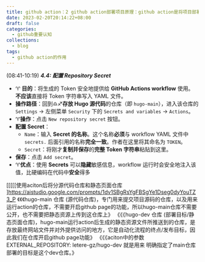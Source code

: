 ```yaml
---
title: github action：2 github action部署项目原理：github action是将项目部署到其它仓库，不是部署到自己的仓库
date: 2023-02-20T20:14:22+08:00
draft: false
categories:
  - github重要认知
collections:
  - blog
tags:
  - github action的作用
---
```

(08:41-10:19) ***4.4: 配置 Repository Secret***
-  ♈ **目的**：将生成的 Token 安全地提供给 **GitHub Actions workflow** 使用。**不应该**直接将 Token 字符串写入 YAML 文件。
-   **操作路径**：回到♎♐**存放 Hugo 源代码**的仓库（即 `hugo-main`），进入该仓库的 `Settings` -> 左侧菜单 `Security` 下的 `Secrets and variables` -> `Actions`。
-   ♈**操作**：点击 `New repository secret` 按钮。
-   **配置 Secret**：
    *   `Name`：输入 **Secret 的名称**。这个名称**必须**与 workflow YAML 文件中 `secrets.` 后面引用的名称**完全一致**。作者在这里将其命名为 `TOKEN`。
    *   `Secret`：将刚才**复制并保存**的**完整 Token 字符串**粘贴到这里。
-   **保存**：点击 `Add secret`。
-   ♈**优点**：使用 **Secrets** 可以**隐藏**敏感信息，workflow 运行时会安全地注入该值，比硬编码在代码中**安全**得多


[[[[[使用aciton后将分源代码仓库和静态页面仓库 ]https://aistudio.google.com/prompts/1dv1SBgRsYgFBSgYe1Dseg0dyYouTZ3_P
	《《《hugo-main 仓库 (源代码仓库)，专门用来提交项目源码的仓库，以及用来运行action的仓库，不需要开启github page的功能，所以hugo-main仓库不需要公开，也不需要把静态资源上传到这仓库上》
	《《《hugo-dev 仓库 (部署目标/静态页面仓库)，hugo-main运行action后生成的静态资源文件所推送到的仓库，是存放最终网站文件并对外提供访问的地方，它是自动化流程的终点/发布目标，因此我们在仓库开启github page功能》
		《《《aciton中的参数 EXTERNAL_REPOSITORY: letere-gz/hugo-dev 就是用来 明确指定了main仓库部署的目标是这个dev仓库。》